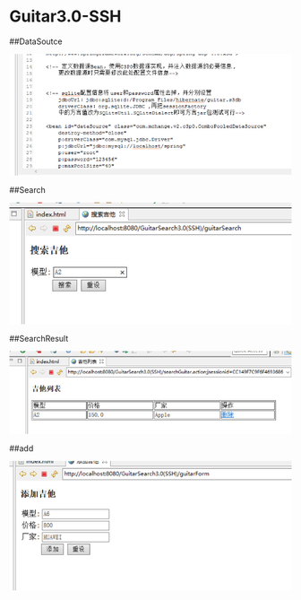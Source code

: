 # Guitar3.0-SSH



##DataSoutce


![dataSource](https://github.com/PearLon/Guitar3.0-SSH/blob/master/%E6%95%B0%E6%8D%AE%E6%BA%90%E9%85%8D%E7%BD%AE.png?raw=true)


##Search

![search](https://github.com/PearLon/Guitar3.0-SSH/blob/master/search.png?raw=true)


##SearchResult

![result](https://github.com/PearLon/Guitar3.0-SSH/blob/master/searchresult.png?raw=true)

##add

![add](https://github.com/PearLon/Guitar3.0-SSH/blob/master/add.png?raw=true)

